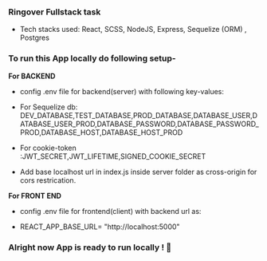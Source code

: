 ### Ringover Fullstack task

- Tech stacks used: React, SCSS, NodeJS, Express, Sequelize (ORM) , Postgres


### To run this App locally do following setup-


**For BACKEND**

- config .env file for backend(server) with following key-values:

- For Sequelize db: DEV_DATABASE,TEST_DATABASE,PROD_DATABASE,DATABASE_USER,DATABASE_USER_PROD,DATABASE_PASSWORD,DATABASE_PASSWORD_PROD,DATABASE_HOST,DATABASE_HOST_PROD
- For cookie-token :JWT_SECRET,JWT_LIFETIME,SIGNED_COOKIE_SECRET

- Add base localhost url in index.js inside server folder as cross-origin for cors restrication.

**For FRONT END**
- config .env file for frontend(client) with backend url as:

- REACT_APP_BASE_URL= "http://localhost:5000"





### Alright now App is ready to run locally  ! 🚀 
